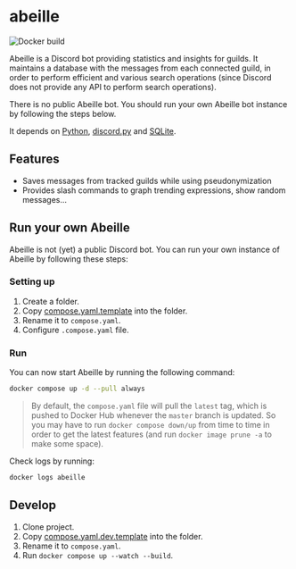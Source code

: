 # abeille
![Docker build](https://github.com/actionbrk/abeille/actions/workflows/docker-image.yml/badge.svg)

Abeille is a Discord bot providing statistics and insights for guilds. It maintains a database with the messages from each connected guild, in order to perform efficient and various search operations (since Discord does not provide any API to perform search operations).

There is no public Abeille bot. You should run your own Abeille bot instance by following the steps below.

It depends on [Python](https://github.com/python), [discord.py](https://github.com/Rapptz/discord.py) and [SQLite](https://github.com/sqlite/sqlite).

## Features
- Saves messages from tracked guilds while using pseudonymization
- Provides slash commands to graph trending expressions, show random messages...

## Run your own Abeille

Abeille is not (yet) a public Discord bot. You can run your own instance of Abeille by following these steps:

### Setting up
1. Create a folder.
2. Copy [compose.yaml.template](compose.yaml.template) into the folder.
3. Rename it to `compose.yaml`.
4. Configure `.compose.yaml` file.

### Run

You can now start Abeille by running the following command:

```bash
docker compose up -d --pull always
```

> By default, the `compose.yaml` file will pull the `latest` tag, which is pushed to Docker Hub whenever the `master` branch is updated.
So you may have to run `docker compose down/up` from time to time in order to get the latest features (and run `docker image prune -a` to make some space).

Check logs by running:
```bash
docker logs abeille
```

## Develop

1. Clone project.
2. Copy [compose.yaml.dev.template](compose.yaml.dev.template) into the folder.
3. Rename it to `compose.yaml`.
4. Run `docker compose up --watch --build`.
